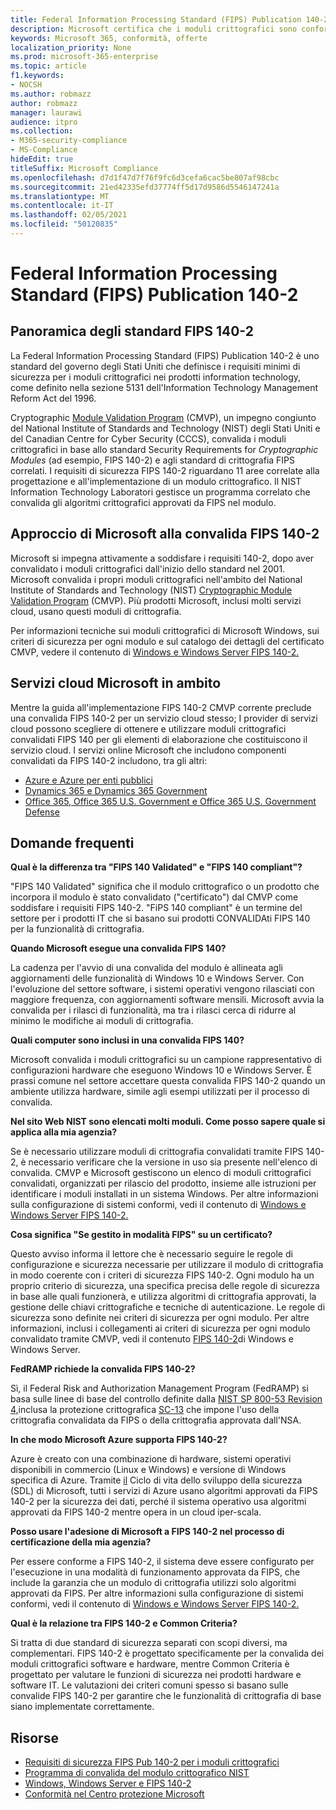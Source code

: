 ```yaml
---
title: Federal Information Processing Standard (FIPS) Publication 140-2
description: Microsoft certifica che i moduli crittografici sono conformi al Federal Information Processing Standard degli Stati Uniti.
keywords: Microsoft 365, conformità, offerte
localization_priority: None
ms.prod: microsoft-365-enterprise
ms.topic: article
f1.keywords:
- NOCSH
ms.author: robmazz
author: robmazz
manager: laurawi
audience: itpro
ms.collection:
- M365-security-compliance
- MS-Compliance
hideEdit: true
titleSuffix: Microsoft Compliance
ms.openlocfilehash: d7d1f47d7f76f9fc6d3cefa6cac5be807af98cbc
ms.sourcegitcommit: 21ed42335efd37774ff5d17d9586d5546147241a
ms.translationtype: MT
ms.contentlocale: it-IT
ms.lasthandoff: 02/05/2021
ms.locfileid: "50120835"
---
```

# <a name="federal-information-processing-standard-fips-publication-140-2"></a>Federal Information Processing Standard (FIPS) Publication 140-2

## <a name="fips-140-2-standard-overview"></a>Panoramica degli standard FIPS 140-2

La Federal Information Processing Standard (FIPS) Publication 140-2 è uno standard del governo degli Stati Uniti che definisce i requisiti minimi di sicurezza per i moduli crittografici nei prodotti information technology, come definito nella sezione 5131 dell'Information Technology Management Reform Act del 1996.

Cryptographic [Module Validation Program](https://csrc.nist.gov/Projects/cryptographic-module-validation-program) (CMVP), un impegno congiunto del National Institute of Standards and Technology (NIST) degli Stati Uniti e del Canadian Centre for Cyber Security (CCCS), convalida i moduli crittografici in base allo standard Security Requirements for *Cryptographic Modules* (ad esempio, FIPS 140-2) e agli standard di crittografia FIPS correlati. I requisiti di sicurezza FIPS 140-2 riguardano 11 aree correlate alla progettazione e all'implementazione di un modulo crittografico. Il NIST Information Technology Laboratori gestisce un programma correlato che convalida gli algoritmi crittografici approvati da FIPS nel modulo.

## <a name="microsofts-approach-to-fips-140-2-validation"></a>Approccio di Microsoft alla convalida FIPS 140-2

Microsoft si impegna attivamente a soddisfare i requisiti 140-2, dopo aver convalidato i moduli crittografici dall'inizio dello standard nel 2001. Microsoft convalida i propri moduli crittografici nell'ambito del National Institute of Standards and Technology (NIST) [Cryptographic Module Validation Program](https://csrc.nist.gov/Projects/cryptographic-module-validation-program) (CMVP). Più prodotti Microsoft, inclusi molti servizi cloud, usano questi moduli di crittografia.

Per informazioni tecniche sui moduli crittografici di Microsoft Windows, sui criteri di sicurezza per ogni modulo e sul catalogo dei dettagli del certificato CMVP, vedere il contenuto di [Windows e Windows Server FIPS 140-2.](https://aka.ms/AA6ehud)

## <a name="microsoft-in-scope-cloud-services"></a>Servizi cloud Microsoft in ambito

Mentre la guida all'implementazione FIPS 140-2 CMVP corrente preclude una convalida FIPS 140-2 per un servizio cloud stesso; I provider di servizi cloud possono scegliere di ottenere e utilizzare moduli crittografici convalidati FIPS 140 per gli elementi di elaborazione che costituiscono il servizio cloud. I servizi online Microsoft che includono componenti convalidati da FIPS 140-2 includono, tra gli altri:

- [Azure e Azure per enti pubblici](/azure/azure-government/documentation-government-plan-security)
- [Dynamics 365 e Dynamics 365 Government](/microsoft-365/compliance/office-365-encryption-in-microsoft-dynamics-365)
- [Office 365, Office 365 U.S. Government e Office 365 U.S. Government Defense](/microsoft-365/compliance/office-365-encryption-risks-and-protections)

## <a name="frequently-asked-questions"></a>Domande frequenti

**Qual è la differenza tra "FIPS 140 Validated" e "FIPS 140 compliant"?**

"FIPS 140 Validated" significa che il modulo crittografico o un prodotto che incorpora il modulo è stato convalidato ("certificato") dal CMVP come soddisfare i requisiti FIPS 140-2. "FiPS 140 compliant" è un termine del settore per i prodotti IT che si basano sui prodotti CONVALIDAti FIPS 140 per la funzionalità di crittografia.

**Quando Microsoft esegue una convalida FIPS 140?**

La cadenza per l'avvio di una convalida del modulo è allineata agli aggiornamenti delle funzionalità di Windows 10 e Windows Server. Con l'evoluzione del settore software, i sistemi operativi vengono rilasciati con maggiore frequenza, con aggiornamenti software mensili. Microsoft avvia la convalida per i rilasci di funzionalità, ma tra i rilasci cerca di ridurre al minimo le modifiche ai moduli di crittografia.

**Quali computer sono inclusi in una convalida FIPS 140?**

Microsoft convalida i moduli crittografici su un campione rappresentativo di configurazioni hardware che eseguono Windows 10 e Windows Server. È prassi comune nel settore accettare questa convalida FIPS 140-2 quando un ambiente utilizza hardware, simile agli esempi utilizzati per il processo di convalida.

**Nel sito Web NIST sono elencati molti moduli. Come posso sapere quale si applica alla mia agenzia?**

Se è necessario utilizzare moduli di crittografia convalidati tramite FIPS 140-2, è necessario verificare che la versione in uso sia presente nell'elenco di convalida. CMVP e Microsoft gestiscono un elenco di moduli crittografici convalidati, organizzati per rilascio del prodotto, insieme alle istruzioni per identificare i moduli installati in un sistema Windows. Per altre informazioni sulla configurazione di sistemi conformi, vedi il contenuto di [Windows e Windows Server FIPS 140-2.](https://aka.ms/AA6ehud)

**Cosa significa "Se gestito in modalità FIPS" su un certificato?**

Questo avviso informa il lettore che è necessario seguire le regole di configurazione e sicurezza necessarie per utilizzare il modulo di crittografia in modo coerente con i criteri di sicurezza FIPS 140-2. Ogni modulo ha un proprio criterio di sicurezza, una specifica precisa delle regole di sicurezza in base alle quali funzionerà, e utilizza algoritmi di crittografia approvati, la gestione delle chiavi crittografiche e tecniche di autenticazione. Le regole di sicurezza sono definite nei criteri di sicurezza per ogni modulo. Per altre informazioni, inclusi i collegamenti ai criteri di sicurezza per ogni modulo convalidato tramite CMVP, vedi il contenuto [FIPS 140-2](https://aka.ms/AA6ehud)di Windows e Windows Server.

**FedRAMP richiede la convalida FIPS 140-2?**

Sì, il Federal Risk and Authorization Management Program (FedRAMP) si basa sulle linee di base del controllo definite dalla [NIST SP 800-53 Revision 4,](https://nvd.nist.gov/800-53/Rev4/)inclusa la protezione crittografica [SC-13](https://nvd.nist.gov/800-53/Rev4/control/SC-13) che impone l'uso della crittografia convalidata da FIPS o della crittografia approvata dall'NSA.

**In che modo Microsoft Azure supporta FIPS 140-2?**

Azure è creato con una combinazione di hardware, sistemi operativi disponibili in commercio (Linux e Windows) e versione di Windows specifica di Azure. Tramite [il](https://www.microsoft.com/securityengineering/sdl/) Ciclo di vita dello sviluppo della sicurezza (SDL) di Microsoft, tutti i servizi di Azure usano algoritmi approvati da FIPS 140-2 per la sicurezza dei dati, perché il sistema operativo usa algoritmi approvati da FIPS 140-2 mentre opera in un cloud iper-scala.

**Posso usare l'adesione di Microsoft a FIPS 140-2 nel processo di certificazione della mia agenzia?**

Per essere conforme a FIPS 140-2, il sistema deve essere configurato per l'esecuzione in una modalità di funzionamento approvata da FIPS, che include la garanzia che un modulo di crittografia utilizzi solo algoritmi approvati da FIPS. Per altre informazioni sulla configurazione di sistemi conformi, vedi il contenuto di [Windows e Windows Server FIPS 140-2.](https://aka.ms/AA6ehud)

**Qual è la relazione tra FIPS 140-2 e Common Criteria?**

Si tratta di due standard di sicurezza separati con scopi diversi, ma complementari. FIPS 140-2 è progettato specificamente per la convalida dei moduli crittografici software e hardware, mentre Common Criteria è progettato per valutare le funzioni di sicurezza nei prodotti hardware e software IT. Le valutazioni dei criteri comuni spesso si basano sulle convalide FIPS 140-2 per garantire che le funzionalità di crittografia di base siano implementate correttamente.

## <a name="resources"></a>Risorse

- [Requisiti di sicurezza FIPS Pub 140-2 per i moduli crittografici](https://csrc.nist.gov/publications/fips/fips140-2/fips1402.pdf)
- [Programma di convalida del modulo crittografico NIST](https://csrc.nist.gov/groups/STM/cmvp/index.html)
- [Windows, Windows Server e FIPS 140-2](/windows/security/threat-protection/fips-140-validation)
- [Conformità nel Centro protezione Microsoft](https://www.microsoft.com/trust-center/compliance/compliance-overview)
